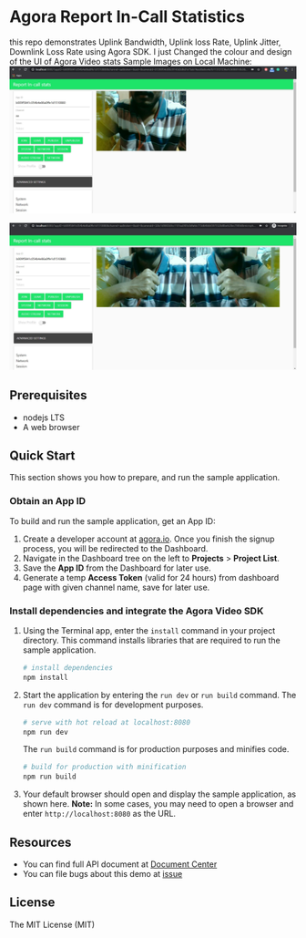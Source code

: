 # Agora Report In-Call Statistics

this repo demonstrates Uplink Bandwidth, Uplink loss Rate, Uplink Jitter, Downlink Loss Rate using Agora SDK.
I just Changed the colour and design of the UI of Agora Video stats
Sample Images on Local Machine: 
![In-call Statistics of Uplink and Downlink](https://github.com/VaishakMohan/agora/blob/master/images/cap1.JPG)

![Video Call Statistics](https://github.com/VaishakMohan/agora/blob/master/images/cap2.JPG)
## Prerequisites

- nodejs LTS
- A web browser

## Quick Start

This section shows you how to prepare, and run the sample application.

### Obtain an App ID

To build and run the sample application, get an App ID:
1. Create a developer account at [agora.io](https://dashboard.agora.io/signin/). Once you finish the signup process, you will be redirected to the Dashboard.
2. Navigate in the Dashboard tree on the left to **Projects** > **Project List**.
3. Save the **App ID** from the Dashboard for later use.
4. Generate a temp **Access Token** (valid for 24 hours) from dashboard page with given channel name, save for later use.


### Install dependencies and integrate the Agora Video SDK

1. Using the Terminal app, enter the `install` command in your project directory. This command installs libraries that are required to run the sample application.
    ``` bash
    # install dependencies
    npm install
    ```
2. Start the application by entering the `run dev` or `run build` command.
    The `run dev` command is for development purposes.
    ``` bash
    # serve with hot reload at localhost:8080
    npm run dev
    ```
    The `run build` command is for production purposes and minifies code.
    ``` bash
    # build for production with minification
    npm run build
    ```
3. Your default browser should open and display the sample application, as shown here.
    **Note:** In some cases, you may need to open a browser and enter `http://localhost:8080` as the URL.

## Resources

- You can find full API document at [Document Center](https://docs.agora.io/en/)
- You can file bugs about this demo at [issue](https://github.com/AgoraIO/Basic-Video-Call/issues)

## License

The MIT License (MIT)
